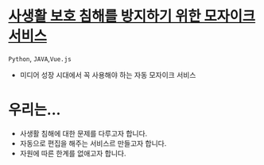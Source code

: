 # [사생활 보호 침해를 방지하기 위한 모자이크 서비스](github.com/HwaRyo/VideoMosaicWeb)
`Python`, `JAVA`,`Vue.js`
- 미디어 성장 시대에서 꼭 사용해야 하는 자동 모자이크 서비스

# 우리는...
- 사생활 침해에 대한 문제를 다루고자 합니다.
- 자동으로 편집을 해주는 서비스르 만들고자 합니다.
- 자원에 따른 한계를 없애고자 합니다.
